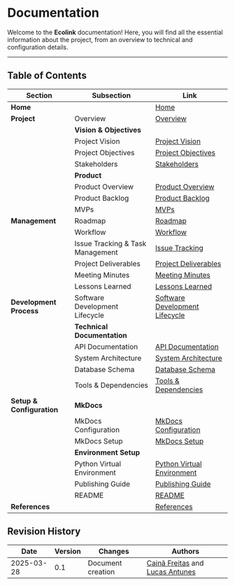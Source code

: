 # Documentation

Welcome to the **Ecolink** documentation! Here, you will find all the essential information about the project, from an overview to technical and configuration details.

---

## Table of Contents

| Section                         | Subsection                        | Link                                                              |
| ------------------------------- | --------------------------------- | ----------------------------------------------------------------- |
| **Home**                 |                                   | [Home](index.md)                                                     |
| **Project**               | Overview                          | [Overview](project/overview.md)                                      |
|                                 | **Vision & Objectives**     |                                                                   |
|                                 | Project Vision                    | [Project Vision](project/vision-objectives/vision.md)                |
|                                 | Project Objectives                | [Project Objectives](project/vision-objectives/objectives.md)        |
|                                 | Stakeholders                      | [Stakeholders](project/stakeholders.md)                              |
|                                 | **Product**                 |                                                                   |
|                                 | Product Overview                  | [Product Overview](project/product/overview.md)                      |
|                                 | Product Backlog                   | [Product Backlog](project/product/product-backlog-building.md)       |
|                                 | MVPs                              | [MVPs](project/product/mvp.md)                                       |
| **Management**            | Roadmap                           | [Roadmap](project/management/roadmap.md)                             |
|                                 | Workflow                          | [Workflow](project/management/workflow.md)                           |
|                                 | Issue Tracking & Task Management  | [Issue Tracking](project/management/issue-tracking.md)               |
|                                 | Project Deliverables              | [Project Deliverables](project/management/deliverables.md)           |
|                                 | Meeting Minutes                   | [Meeting Minutes](project/management/meetings.md)                    |
|                                 | Lessons Learned                   | [Lessons Learned](project/management/lessons-learned.md)             |
| **Development Process**   | Software Development Lifecycle    | [Software Development Lifecycle](project/development/lifecycle.md)   |
|                                 | **Technical Documentation** |                                                                   |
|                                 | API Documentation                 | [API Documentation](project/development/technical/api.md)            |
|                                 | System Architecture               | [System Architecture](project/development/technical/architecture.md) |
|                                 | Database Schema                   | [Database Schema](project/development/technical/database-schema.md)  |
|                                 | Tools & Dependencies              | [Tools &amp; Dependencies](project/development/tools.md)             |
| **Setup & Configuration** | **MkDocs**                  |                                                                   |
|                                 | MkDocs Configuration              | [MkDocs Configuration](setup/mkdocs-configuration.md)                |
|                                 | MkDocs Setup                      | [MkDocs Setup](setup/mkdocs-setup.md)                                |
|                                 | **Environment Setup**       |                                                                   |
|                                 | Python Virtual Environment        | [Python Virtual Environment](setup/python-venv-setup.md)             |
|                                 | Publishing Guide                  | [Publishing Guide](setup/publishing-guide.md)                        |
|                                 | README                            | [README](setup/readme.md)                                            |
| **References**            |                                   | [References](references.md)                                          |

## Revision History

| Date       | Version | Changes                           | Authors |
| ---------- | ------- | --------------------------------- | ------- |
| 2025-03-28 | 0.1     | Document creation                 | [Cainã Freitas](https://github.com/freitasc) and [Lucas Antunes](https://github.com/LucasGSAntunes)        |
